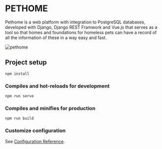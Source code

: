 # PETHOME
Pethome is a web platform with integration to PostgreSQL databases, developed with Django, Django REST Framwork and Vue.js that serves as a tool so that homes and foundations for homeless pets can have a record of all the information of these in a way easy and fast.

![pethome](https://user-images.githubusercontent.com/67969956/138367613-6aba3143-e048-4fb2-9203-505d00e8bbc6.png)


## Project setup
```
npm install
```

### Compiles and hot-reloads for development
```
npm run serve
```

### Compiles and minifies for production
```
npm run build
```

### Customize configuration
See [Configuration Reference](https://cli.vuejs.org/config/).
